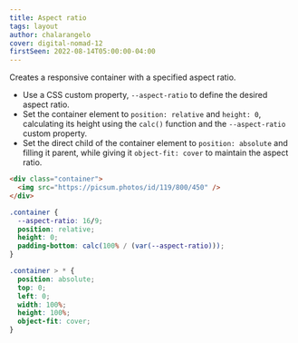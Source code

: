 ```yaml
---
title: Aspect ratio
tags: layout
author: chalarangelo
cover: digital-nomad-12
firstSeen: 2022-08-14T05:00:00-04:00
---
```


Creates a responsive container with a specified aspect ratio.

- Use a CSS custom property, `--aspect-ratio` to define the desired aspect ratio.
- Set the container element to `position: relative` and `height: 0`, calculating its height using the `calc()` function and the `--aspect-ratio` custom property.
- Set the direct child of the container element to `position: absolute` and filling it parent, while giving it `object-fit: cover` to maintain the aspect ratio.

```html
<div class="container">
  <img src="https://picsum.photos/id/119/800/450" />
</div>
```

```css
.container {
  --aspect-ratio: 16/9;
  position: relative;
  height: 0;
  padding-bottom: calc(100% / (var(--aspect-ratio)));
}

.container > * {
  position: absolute;
  top: 0;
  left: 0;
  width: 100%;
  height: 100%;
  object-fit: cover;
}
```

